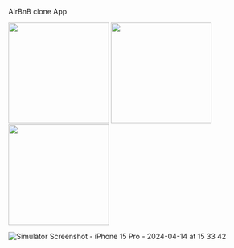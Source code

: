 AirBnB clone App

<img src="https://github.com/dearestpankaj/AirBnBClone/assets/987922/1c3237d8-cae0-4052-a573-3263b7e8f5df" width="200">
<img src="https://github.com/dearestpankaj/AirBnBClone/assets/987922/987922/586e9d02-058e-446b-a0bb-80e1c051be1c" width="200">
<img src="https://github.com/dearestpankaj/AirBnBClone/assets/987922/c4680622-8a13-43fe-90df-dc455af46862" width="200">


![Simulator Screenshot - iPhone 15 Pro - 2024-04-14 at 15 33 42](https://github.com/dearestpankaj/AirBnBClone/assets/987922/c4680622-8a13-43fe-90df-dc455af46862)
